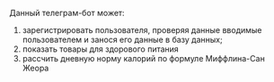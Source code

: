 Данный телеграм-бот может:
1. зарегистрировать пользователя, проверяя данные вводимые пользователем и занося его данные в базу данных;
2. показать товары для здорового питания
3. рассчить дневную норму калорий по формуле Миффлина-Сан Жеора
